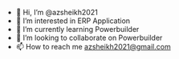 - 👋 Hi, I’m @azsheikh2021
- 👀 I’m interested in ERP Application
- 🌱 I’m currently learning Powerbuilder
- 💞️ I’m looking to collaborate on Powerbuilder
- 📫 How to reach me azsheikh2021@gmail.com

<!---
azsheikh2021/azsheikh2021 is a ✨ special ✨ repository because its `README.md` (this file) appears on your GitHub profile.
You can click the Preview link to take a look at your changes.
--->
